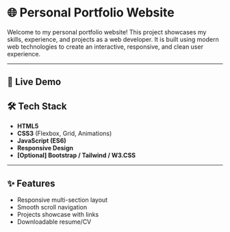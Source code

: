 # 🌐 Personal Portfolio Website

Welcome to my personal portfolio website! This project showcases my skills, experience, and projects as a web developer. It is built using modern web technologies to create an interactive, responsive, and clean user experience.

---

## 🚀 Live Demo

## 🛠️ Tech Stack

- **HTML5**
- **CSS3** (Flexbox, Grid, Animations)
- **JavaScript (ES6)**
- **Responsive Design**
- **[Optional] Bootstrap / Tailwind / W3.CSS**

---

## ✨ Features

- Responsive multi-section layout
- Smooth scroll navigation
- Projects showcase with links
- Downloadable resume/CV
